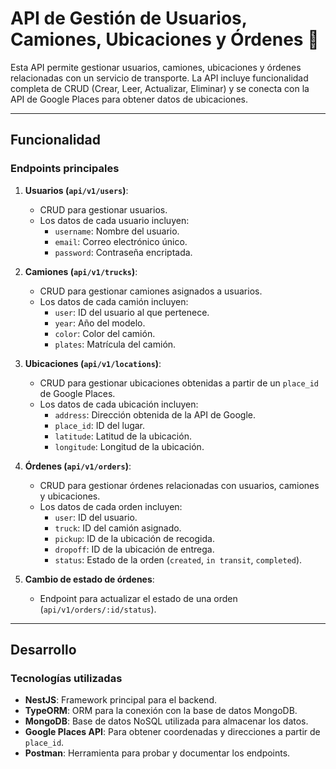 # API de Gestión de Usuarios, Camiones, Ubicaciones y Órdenes 🚚

Esta API permite gestionar usuarios, camiones, ubicaciones y órdenes relacionadas con un servicio de transporte. La API incluye funcionalidad completa de CRUD (Crear, Leer, Actualizar, Eliminar) y se conecta con la API de Google Places para obtener datos de ubicaciones.

---

## **Funcionalidad**

### **Endpoints principales**
1. **Usuarios (`api/v1/users`)**:
   - CRUD para gestionar usuarios.
   - Los datos de cada usuario incluyen:
     - `username`: Nombre del usuario.
     - `email`: Correo electrónico único.
     - `password`: Contraseña encriptada.

2. **Camiones (`api/v1/trucks`)**:
   - CRUD para gestionar camiones asignados a usuarios.
   - Los datos de cada camión incluyen:
     - `user`: ID del usuario al que pertenece.
     - `year`: Año del modelo.
     - `color`: Color del camión.
     - `plates`: Matrícula del camión.

3. **Ubicaciones (`api/v1/locations`)**:
   - CRUD para gestionar ubicaciones obtenidas a partir de un `place_id` de Google Places.
   - Los datos de cada ubicación incluyen:
     - `address`: Dirección obtenida de la API de Google.
     - `place_id`: ID del lugar.
     - `latitude`: Latitud de la ubicación.
     - `longitude`: Longitud de la ubicación.

4. **Órdenes (`api/v1/orders`)**:
   - CRUD para gestionar órdenes relacionadas con usuarios, camiones y ubicaciones.
   - Los datos de cada orden incluyen:
     - `user`: ID del usuario.
     - `truck`: ID del camión asignado.
     - `pickup`: ID de la ubicación de recogida.
     - `dropoff`: ID de la ubicación de entrega.
     - `status`: Estado de la orden (`created`, `in transit`, `completed`).

5. **Cambio de estado de órdenes**:
   - Endpoint para actualizar el estado de una orden (`api/v1/orders/:id/status`).

---

## **Desarrollo**

### **Tecnologías utilizadas**
- **NestJS**: Framework principal para el backend.
- **TypeORM**: ORM para la conexión con la base de datos MongoDB.
- **MongoDB**: Base de datos NoSQL utilizada para almacenar los datos.
- **Google Places API**: Para obtener coordenadas y direcciones a partir de `place_id`.
- **Postman**: Herramienta para probar y documentar los endpoints.